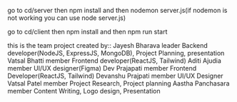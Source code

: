go to cd/server then npm install and then nodemon server.js(if nodemon is not working you can use node server.js)

go to cd/client then npm install and then npm run start

this is the team project created by::
Jayesh Bharava    leader   Backend developer(NodeJS, ExpressJS, MongoDB), Project Planning, presentation
Vatsal Bhatti     member   Frontend developer(ReactJS, Tailwind)
Aditi Ajudia      member   UI/UX designer(Figma)
Dev Prajapati     member   Frontend Developer(ReactJS, Tailwind)
Devanshu Prajpati member   UI/UX Designer
Vatsal Patel      member   Project Research, Project planning
Aastha Panchasara member   Content Writing, Logo design, Presentation 
